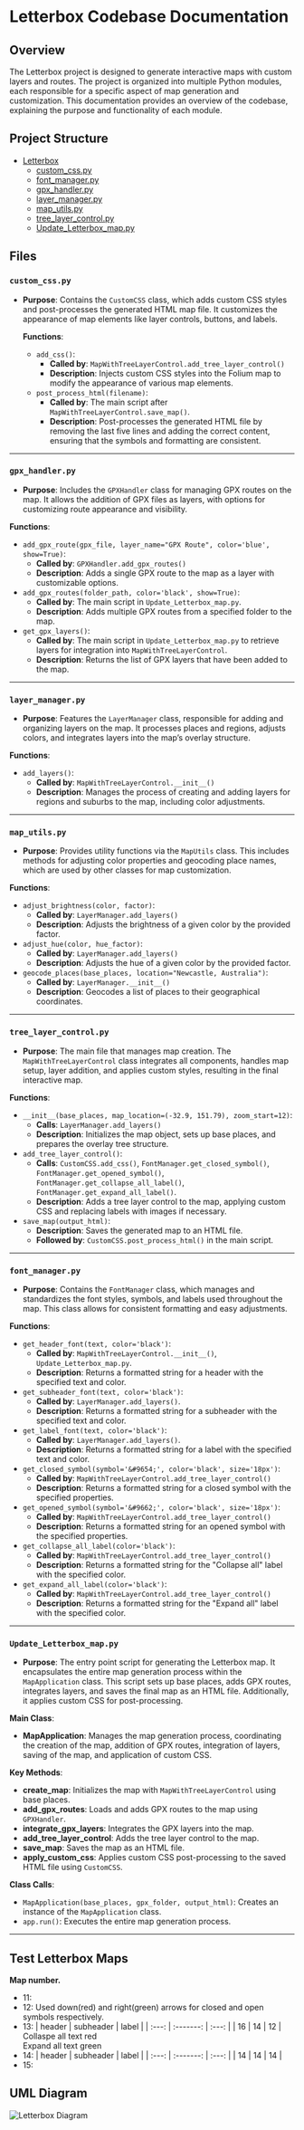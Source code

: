 # Letterbox Codebase Documentation

## Overview

The Letterbox project is designed to generate interactive maps with custom layers and routes. The project is organized into multiple Python modules, each responsible for a specific aspect of map generation and customization. This documentation provides an overview of the codebase, explaining the purpose and functionality of each module.

## Project Structure

- [Letterbox](../Letterbox/)
    - [custom_css.py](../Letterbox/custom_css.py)
    - [font_manager.py](../Letterbox/font_manager.py)
    - [gpx_handler.py](../Letterbox/gpx_handler.py)
    - [layer_manager.py](../Letterbox/layer_manager.py)
    - [map_utils.py](../Letterbox/map_utils.py)
    - [tree_layer_control.py](../Letterbox/tree_layer_control.py)
    - [Update_Letterbox_map.py](../Letterbox/Update_Letterbox_map.py)

## Files

### `custom_css.py`
- **Purpose**: Contains the `CustomCSS` class, which adds custom CSS styles and post-processes the generated HTML map file. It customizes the appearance of map elements like layer controls, buttons, and labels.

  **Functions**:
  - `add_css()`: 
    - **Called by**: `MapWithTreeLayerControl.add_tree_layer_control()`
    - **Description**: Injects custom CSS styles into the Folium map to modify the appearance of various map elements.
  - `post_process_html(filename)`:
    - **Called by**: The main script after `MapWithTreeLayerControl.save_map()`.
    - **Description**: Post-processes the generated HTML file by removing the last five lines and adding the correct content, ensuring that the symbols and formatting are consistent.


---
### `gpx_handler.py`
- **Purpose**: Includes the `GPXHandler` class for managing GPX routes on the map. It allows the addition of GPX files as layers, with options for customizing route appearance and visibility.

**Functions**:
  - `add_gpx_route(gpx_file, layer_name="GPX Route", color='blue', show=True)`:
    - **Called by**: `GPXHandler.add_gpx_routes()`
    - **Description**: Adds a single GPX route to the map as a layer with customizable options.
  - `add_gpx_routes(folder_path, color='black', show=True)`:
    - **Called by**: The main script in `Update_Letterbox_map.py`.
    - **Description**: Adds multiple GPX routes from a specified folder to the map.
  - `get_gpx_layers()`:
    - **Called by**: The main script in `Update_Letterbox_map.py` to retrieve layers for integration into `MapWithTreeLayerControl`.
    - **Description**: Returns the list of GPX layers that have been added to the map.


---
### `layer_manager.py`
- **Purpose**: Features the `LayerManager` class, responsible for adding and organizing layers on the map. It processes places and regions, adjusts colors, and integrates layers into the map’s overlay structure.

**Functions**:
  - `add_layers()`:
    - **Called by**: `MapWithTreeLayerControl.__init__()`
    - **Description**: Manages the process of creating and adding layers for regions and suburbs to the map, including color adjustments.


---
### `map_utils.py`
- **Purpose**: Provides utility functions via the `MapUtils` class. This includes methods for adjusting color properties and geocoding place names, which are used by other classes for map customization.

**Functions**:
  - `adjust_brightness(color, factor)`:
    - **Called by**: `LayerManager.add_layers()`
    - **Description**: Adjusts the brightness of a given color by the provided factor.
  - `adjust_hue(color, hue_factor)`:
    - **Called by**: `LayerManager.add_layers()`
    - **Description**: Adjusts the hue of a given color by the provided factor.
  - `geocode_places(base_places, location="Newcastle, Australia")`:
    - **Called by**: `LayerManager.__init__()`
    - **Description**: Geocodes a list of places to their geographical coordinates.


---
### `tree_layer_control.py`
- **Purpose**: The main file that manages map creation. The `MapWithTreeLayerControl` class integrates all components, handles map setup, layer addition, and applies custom styles, resulting in the final interactive map.

**Functions**:
  - `__init__(base_places, map_location=(-32.9, 151.79), zoom_start=12)`:
    - **Calls**: `LayerManager.add_layers()`
    - **Description**: Initializes the map object, sets up base places, and prepares the overlay tree structure.
  - `add_tree_layer_control()`:
    - **Calls**: `CustomCSS.add_css()`, `FontManager.get_closed_symbol()`, `FontManager.get_opened_symbol()`, `FontManager.get_collapse_all_label()`, `FontManager.get_expand_all_label()`.
    - **Description**: Adds a tree layer control to the map, applying custom CSS and replacing labels with images if necessary.
  - `save_map(output_html)`:
    - **Description**: Saves the generated map to an HTML file.
    - **Followed by**: `CustomCSS.post_process_html()` in the main script.


---
### `font_manager.py`
- **Purpose**: Contains the `FontManager` class, which manages and standardizes the font styles, symbols, and labels used throughout the map. This class allows for consistent formatting and easy adjustments.

**Functions**:
  - `get_header_font(text, color='black')`:
    - **Called by**: `MapWithTreeLayerControl.__init__()`, `Update_Letterbox_map.py`.
    - **Description**: Returns a formatted string for a header with the specified text and color.
  - `get_subheader_font(text, color='black')`:
    - **Called by**: `LayerManager.add_layers()`.
    - **Description**: Returns a formatted string for a subheader with the specified text and color.
  - `get_label_font(text, color='black')`:
    - **Called by**: `LayerManager.add_layers()`.
    - **Description**: Returns a formatted string for a label with the specified text and color.
  - `get_closed_symbol(symbol='&#9654;', color='black', size='18px')`:
    - **Called by**: `MapWithTreeLayerControl.add_tree_layer_control()`
    - **Description**: Returns a formatted string for a closed symbol with the specified properties.
  - `get_opened_symbol(symbol='&#9662;', color='black', size='18px')`:
    - **Called by**: `MapWithTreeLayerControl.add_tree_layer_control()`
    - **Description**: Returns a formatted string for an opened symbol with the specified properties.
  - `get_collapse_all_label(color='black')`:
    - **Called by**: `MapWithTreeLayerControl.add_tree_layer_control()`
    - **Description**: Returns a formatted string for the "Collapse all" label with the specified color.
  - `get_expand_all_label(color='black')`:
    - **Called by**: `MapWithTreeLayerControl.add_tree_layer_control()`
    - **Description**: Returns a formatted string for the "Expand all" label with the specified color.

---
### `Update_Letterbox_map.py`
- **Purpose**: The entry point script for generating the Letterbox map. It encapsulates the entire map generation process within the `MapApplication` class. This script sets up base places, adds GPX routes, integrates layers, and saves the final map as an HTML file. Additionally, it applies custom CSS for post-processing.

**Main Class**:
  - **MapApplication**: Manages the map generation process, coordinating the creation of the map, addition of GPX routes, integration of layers, saving of the map, and application of custom CSS.

**Key Methods**:
  - **create_map**: Initializes the map with `MapWithTreeLayerControl` using base places.
  - **add_gpx_routes**: Loads and adds GPX routes to the map using `GPXHandler`.
  - **integrate_gpx_layers**: Integrates the GPX layers into the map.
  - **add_tree_layer_control**: Adds the tree layer control to the map.
  - **save_map**: Saves the map as an HTML file.
  - **apply_custom_css**: Applies custom CSS post-processing to the saved HTML file using `CustomCSS`.

**Class Calls**:
  - `MapApplication(base_places, gpx_folder, output_html)`: Creates an instance of the `MapApplication` class.
  - `app.run()`: Executes the entire map generation process.

---

## Test Letterbox Maps
**Map number.**
- 11:  
- 12: Used down(red) and right(green) arrows for closed and open symbols respectively.
- 13: 
  | header | subheader | label | 
  | :---:  | :-------: | :---: |
  | 16     | 14        | 12    |
  Collaspe all text red  
  Expand all text green
- 14:
  | header | subheader | label | 
  | :---:  | :-------: | :---: |
  | 14     | 14        | 14    |
- 15: 

## UML Diagram

![Letterbox Diagram](/Images/Letterbox_Diagram.svg)


